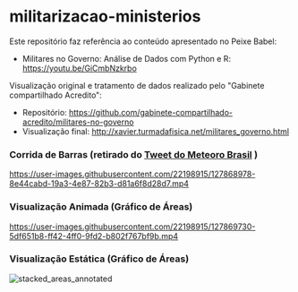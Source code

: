 # militarizacao-ministerios

Este repositório faz referência ao conteúdo apresentado no Peixe Babel:
* Militares no Governo: Análise de Dados com Python e R: https://youtu.be/GiCmbNzkrbo

Visualização original e tratamento de dados realizado pelo "Gabinete compartilhado Acredito":
* Repositório: https://github.com/gabinete-compartilhado-acredito/militares-no-governo
* Visualização final: http://xavier.turmadafisica.net/militares_governo.html

### Corrida de Barras (retirado do [Tweet do Meteoro Brasil](https://twitter.com/meteoro_br/status/1414972286868803593) )

https://user-images.githubusercontent.com/22198915/127868978-8e44cabd-19a3-4e87-82b3-d81a6f8d28d7.mp4


### Visualização Animada (Gráfico de Áreas)

https://user-images.githubusercontent.com/22198915/127869730-5df651b8-ff42-4ff0-9fd2-b802f767bf9b.mp4


### Visualização Estática (Gráfico de Áreas)

![stacked_areas_annotated](https://user-images.githubusercontent.com/22198915/127873044-24bd7879-2d23-4f6c-9212-2193e7803c9d.png)





